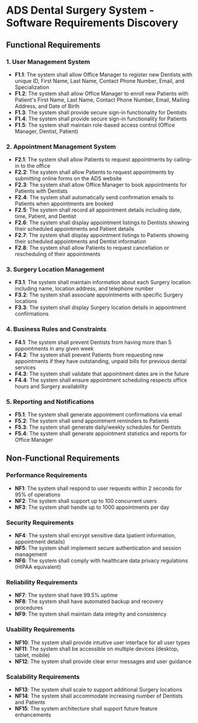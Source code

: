 # ADS Dental Surgery System - Software Requirements Discovery

## Functional Requirements

### 1. User Management System
- **F1.1**: The system shall allow Office Manager to register new Dentists with unique ID, First Name, Last Name, Contact Phone Number, Email, and Specialization
- **F1.2**: The system shall allow Office Manager to enroll new Patients with Patient's First Name, Last Name, Contact Phone Number, Email, Mailing Address, and Date of Birth
- **F1.3**: The system shall provide secure sign-in functionality for Dentists
- **F1.4**: The system shall provide secure sign-in functionality for Patients
- **F1.5**: The system shall maintain role-based access control (Office Manager, Dentist, Patient)

### 2. Appointment Management System
- **F2.1**: The system shall allow Patients to request appointments by calling-in to the office
- **F2.2**: The system shall allow Patients to request appointments by submitting online forms on the ADS website
- **F2.3**: The system shall allow Office Manager to book appointments for Patients with Dentists
- **F2.4**: The system shall automatically send confirmation emails to Patients when appointments are booked
- **F2.5**: The system shall record all appointment details including date, time, Patient, and Dentist
- **F2.6**: The system shall display appointment listings to Dentists showing their scheduled appointments and Patient details
- **F2.7**: The system shall display appointment listings to Patients showing their scheduled appointments and Dentist information
- **F2.8**: The system shall allow Patients to request cancellation or rescheduling of their appointments

### 3. Surgery Location Management
- **F3.1**: The system shall maintain information about each Surgery location including name, location address, and telephone number
- **F3.2**: The system shall associate appointments with specific Surgery locations
- **F3.3**: The system shall display Surgery location details in appointment confirmations

### 4. Business Rules and Constraints
- **F4.1**: The system shall prevent Dentists from having more than 5 appointments in any given week
- **F4.2**: The system shall prevent Patients from requesting new appointments if they have outstanding, unpaid bills for previous dental services
- **F4.3**: The system shall validate that appointment dates are in the future
- **F4.4**: The system shall ensure appointment scheduling respects office hours and Surgery availability

### 5. Reporting and Notifications
- **F5.1**: The system shall generate appointment confirmations via email
- **F5.2**: The system shall send appointment reminders to Patients
- **F5.3**: The system shall generate daily/weekly schedules for Dentists
- **F5.4**: The system shall generate appointment statistics and reports for Office Manager

## Non-Functional Requirements

### Performance Requirements
- **NF1**: The system shall respond to user requests within 2 seconds for 95% of operations
- **NF2**: The system shall support up to 100 concurrent users
- **NF3**: The system shall handle up to 1000 appointments per day

### Security Requirements
- **NF4**: The system shall encrypt sensitive data (patient information, appointment details)
- **NF5**: The system shall implement secure authentication and session management
- **NF6**: The system shall comply with healthcare data privacy regulations (HIPAA equivalent)

### Reliability Requirements
- **NF7**: The system shall have 99.5% uptime
- **NF8**: The system shall have automated backup and recovery procedures
- **NF9**: The system shall maintain data integrity and consistency

### Usability Requirements
- **NF10**: The system shall provide intuitive user interface for all user types
- **NF11**: The system shall be accessible on multiple devices (desktop, tablet, mobile)
- **NF12**: The system shall provide clear error messages and user guidance

### Scalability Requirements
- **NF13**: The system shall scale to support additional Surgery locations
- **NF14**: The system shall accommodate increasing number of Dentists and Patients
- **NF15**: The system architecture shall support future feature enhancements
